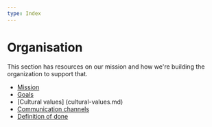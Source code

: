 ```yaml
---
type: Index
---
```


# Organisation

This section has resources on our mission and how we're building the organization to support that.

* [Mission](mission.md)
* [Goals](goals.md)
* [Cultural values] (cultural-values.md)
* [Communication channels](communication-channels.md)
* [Definition of done](definition-of-done.md)
